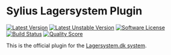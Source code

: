 # Sylius Lagersystem Plugin

[![Latest Version][ico-version]][link-packagist]
[![Latest Unstable Version][ico-unstable-version]][link-packagist]
[![Software License][ico-license]](LICENSE)
[![Build Status][ico-github-actions]][link-github-actions]
[![Quality Score][ico-code-quality]][link-code-quality]

This is the official plugin for the [Lagersystem.dk system](https://lagersystem.dk/).

[ico-version]: https://poser.pugx.org/setono/sylius-lagersystem-plugin/v/stable
[ico-unstable-version]: https://poser.pugx.org/setono/sylius-lagersystem-plugin/v/unstable
[ico-license]: https://poser.pugx.org/setono/sylius-lagersystem-plugin/license
[ico-github-actions]: https://github.com/Setono/SyliusLagersystemPlugin/workflows/build/badge.svg
[ico-code-quality]: https://img.shields.io/scrutinizer/g/Setono/SyliusLagersystemPlugin.svg?style=flat-square

[link-packagist]: https://packagist.org/packages/setono/sylius-lagersystem-plugin
[link-github-actions]: https://github.com/Setono/SyliusLagersystemPlugin/actions
[link-code-quality]: https://scrutinizer-ci.com/g/Setono/SyliusLagersystemPlugin
